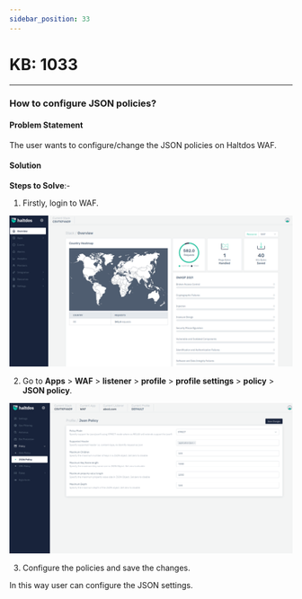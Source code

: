 ```yaml
---
sidebar_position: 33
---
```


# KB: 1033
-----------

### **How to configure JSON policies?**

#### **Problem Statement**

The user wants to configure/change the JSON policies on Haltdos WAF.

#### **Solution**

**Steps to Solve**:-

1. Firstly, login to WAF.

![kb-1033](/img/waf/v7/kb/overview_kb_1033_1.png)

2. Go to **Apps** > **WAF** > **listener** > **profile** > **profile settings** > **policy** > **JSON policy**.

![kb-1033](/img/waf/v7/kb/json_kb_1033_2.png)

3. Configure the policies and save the changes.

In this way user can configure the JSON settings.



